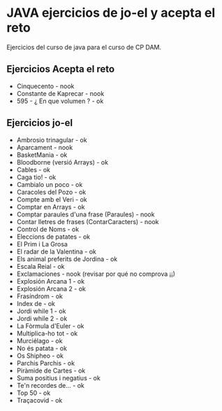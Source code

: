 # JAVA  ejercicios de jo-el y acepta el reto

Ejercicios del curso de java para el curso de CP DAM.

## Ejercicios Acepta el reto

- Cinquecento - nook
- Constante de Kaprecar - nook
- 595 - ¿ En que volumen ? - ok

## Ejercicios jo-el

- Ambrosio trinagular - ok
- Aparcament - nook
- BasketMania - ok
- Bloodborne (versió Arrays) - ok
- Cables - ok
- Caga tio! - ok
- Cambialo un poco - ok
- Caracoles del Pozo - ok
- Compte amb el Veri - ok
- Comptar en Arrays - ok
- Comptar paraules d'una frase (Paraules) - nook
- Contar lletres de frases (ContarCaracters) - nook
- Control de Noms - ok
- Eleccions de patates - ok
- El Prim i La Grosa
- El radar de la Valentina - ok
- Els animal preferits de Jordina - ok
- Escala Reial - ok
- Exclamaciones - nook (revisar por qué no comprova ¡¡)
- Explosión Arcana 1 - ok
- Explosión Arcana 2 - ok
- Frasíndrom - ok
- Index de - ok
- Jordi while 1 - ok
- Jordi while 2 - ok
- La Fòrmula d'Euler - ok
- Multiplica-ho tot - ok
- Murciélago - ok
- No és patata - ok
- Os Shipheo - ok
- Parchis Parchis - ok
- Piràmide de Cartes - ok
- Suma positius i negatius - ok
- Te'n recordes de... - ok
- Top 50 - ok
- Traçacovid - ok
